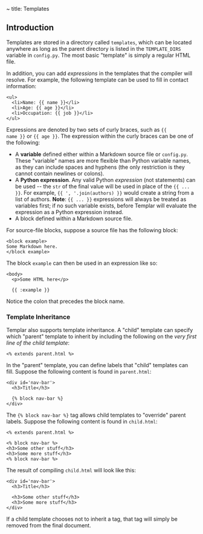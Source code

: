 ~ title: Templates

Introduction
------------

Templates are stored in a directory called `templates`, which can be
located anywhere as long as the parent directory is listed in the
`TEMPLATE_DIRS` variable in `config.py`. The most basic "template" is
simply a regular HTML file.

In addition, you can add *expressions* in the templates that the
compiler will resolve. For example, the following template can be used
to fill in contact information:

<pre>
<code>&lt;ul&gt;
  &lt;li&gt;Name: {&#123; name }}&lt;/li&gt;
  &lt;li&gt;Age: {&#123; age }}&lt;/li&gt;
  &lt;li&gt;Occupation: {&#123; job }}&lt;/li&gt;
&lt;/ul&gt;</code>
</pre>

Expressions are denoted by two sets of curly braces, such as
<code>{&#123; name }}</code> or <code>{&#123; age }}</code>. The
expression within the curly braces can be one of the following:

* A **variable** defined either within a Markdown source file or
  `config.py`. These "variable" names are more flexible than Python
  variable names, as they can include spaces and hyphens (the only
  restriction is they cannot contain newlines or colons).
* A **Python expression**. Any valid Python *expression* (not
  statements) can be used -- the `str` of the final value will be used
  in place of the <code>{&#123; ... }}</code>. For example,
  <code>{&#123; ', '.join(authors) }}</code> would create a string from
  a list of authors.  **Note**: <code>{&#123; ... }}</code> expressions
  will always be treated as variables first; if no such variable
  exists, before Templar will evaluate the expression as a Python
  expression instead.
* A block defined within a Markdown source file.

For source-file blocks, suppose a source file has the following block:

    <block example>
    Some Markdown here.
    </block example>

The block `example` can then be used in an expression like so:

<pre>
<code>&lt;body&gt;
  &lt;p&gt;Some HTML here&lt;/p&gt;

  {&#123; :example }}</code>
</pre>

Notice the colon that precedes the block name.

### Template Inheritance

Templar also supports template inheritance. A "child" template can
specify which "parent" template to inherit by including the following
on the *very first line of the child template*:

    <% extends parent.html %>

In the "parent" template, you can define labels that "child" templates
can fill. Suppose the following content is found in `parent.html`:

    <div id='nav-bar'>
      <h3>Title</h3>

      {% block nav-bar %}
    </div>

The `{% block nav-bar %}` tag allows child templates to "override"
parent labels. Suppose the following content is found in `child.html`:

    <% extends parent.html %>

    <% block nav-bar %>
    <h3>Some other stuff</h3>
    <h3>Some more stuff</h3>
    <% block nav-bar %>

The result of compiling `child.html` will look like this:

    <div id='nav-bar'>
      <h3>Title</h3>

      <h3>Some other stuff</h3>
      <h3>Some more stuff</h3>
    </div>

If a child template chooses not to inherit a tag, that tag will simply
be removed from the final document.
